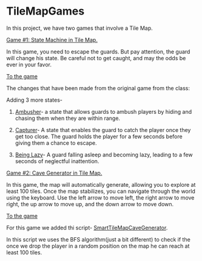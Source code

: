 # TileMapGames
In this project, we have two games that involve a Tile Map.

<ins>Game #1: State Machine in Tile Map.</ins>

In this game, you need to escape the guards. But pay attention, the guard will change his state. Be careful not to get caught, and may the odds be ever in your favor.

[To the game](https://edenxhadar.itch.io/state-machine-in-tile-map-game)

The changes that have been made from the original game from the class:

Adding 3 more states-

1. [Ambusher](https://github.com/game-devcourse/TileMapGames/blob/main/Assets/Scripts/3-enemies/Ambusher.cs)- a state that allows guards to ambush players by hiding and chasing them when they are within range.

2. [Capturer](https://github.com/game-devcourse/TileMapGames/blob/main/Assets/Scripts/3-enemies/Capturer.cs)- A state that enables the guard to catch the player once they get too close. The guard holds the player for a few seconds before giving them a chance to escape.

3. [Being Lazy](https://github.com/game-devcourse/TileMapGames/blob/main/Assets/Scripts/3-enemies/BeingLazy.cs)- A guard falling asleep and becoming lazy, leading to a few seconds of neglectful inattention.

   
<ins>Game #2: Cave Generator in Tile Map.</ins>

In this game, the map will automatically generate, allowing you to explore at least 100 tiles. Once the map stabilizes, you can navigate through the world using the keyboard. Use the left arrow to move left, the right arrow to move right, the up arrow to move up, and the down arrow to move down.

[To the game](https://edenxhadar.itch.io/cave-generator-game)

For this game we added thi script- [SmartTileMapCaveGenerator](https://github.com/game-devcourse/TileMapGames/blob/main/Assets/Scripts/4-generation/SmartTileMapCaveGenerator.cs).

In this script we uses the BFS algorithm(just a bit different) to check if the once we drop the player in a random position on the map he can reach at least 100 tiles.
